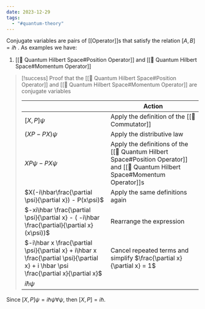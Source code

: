 ```yaml
---
date: 2023-12-29
tags:
  - "#quantum-theory"
---
```

Conjugate variables are pairs of [[Operator]]s that satisfy the relation $[A,B] = i\hbar$ . As examples we have:

1. [[📘 Quantum Hilbert Space#Position Operator]] and [[📘 Quantum Hilbert Space#Momentum Operator]]


>[!success] Proof that the [[📘 Quantum Hilbert Space#Position Operator]] and [[📘 Quantum Hilbert Space#Momentum Operator]] are conjugate variables
>
> | | Action |
> | --- | --- |
> | $[X, P]\psi$ | Apply the  definition of the [[📘 Commutator]] |
> | $(XP-PX)\psi$ | Apply the distributive law |
> | $XP\psi - PX\psi$ | Apply the definitions of the [[📘 Quantum Hilbert Space#Position Operator]] and [[📘 Quantum Hilbert Space#Momentum Operator]]s |
> | $X(-i\hbar\frac{\partial \psi}{\partial x}) - P(x\psi)$ | Apply the same definitions again |
> | $-xi\hbar \frac{\partial \psi}{\partial x} - ( -i\hbar \frac{\partial}{\partial x}(x\psi))$ | Rearrange the expression |
> | $-i\hbar x \frac{\partial \psi}{\partial x} + i\hbar x \frac{\partial \psi}{\partial x} + i \hbar \psi \frac{\partial x}{\partial x}$ | Cancel repeated terms and simplify $\frac{\partial x}{\partial x} = 1$ |
> | $i\hbar \psi$ | |
>
Since $[X,P]\psi = i\hbar \psi \forall \psi$, then $[X,P] = i \hbar$.
